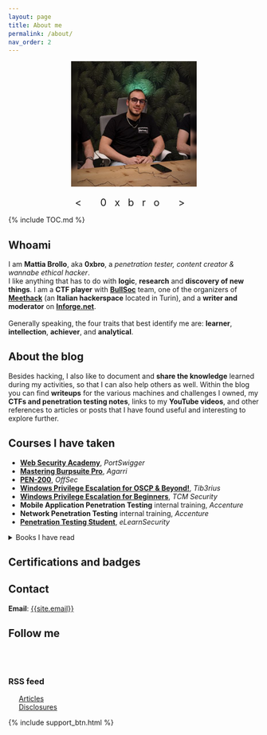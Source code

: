 ```yaml
---
layout: page
title: About me
permalink: /about/
nav_order: 2
---
```

<style>
#img {
  display: block;
  margin-left: auto;
  margin-right: auto;
  width: 50%;
  height: 50%;
}

#p {
    letter-spacing: 16px;
    margin-bottom: 0;
    font-size: 1.25rem;
}
</style>
<img itemprop="image" id="img" class="img-rounded about_perfil" src="/assets/images/0xbro2.png" alt="My profile">
<p align="center" id="p">< 0xbro ></p>

{% include TOC.md %}

## Whoami

I am **Mattia Brollo**, aka **0xbro**, a *penetration tester, content creator & wannabe ethical hacker*.<br>
I like anything that has to do with **logic**, **research** and **discovery of new things**. I am a **CTF player** with **[BullSoc](https://bullsoc.com/)** team, one of the organizers of **[Meethack](https://meethack.it/)** (an **Italian hackerspace** located in Turin), and a **writer and moderator** on **[Inforge.net](Inforge.net)**. 
<br><br>
Generally speaking, the four traits that best identify me are: **learner**, **intellection**, **achiever**, and **analytical**.<br>


## About the blog

Besides hacking, I also like to document and **share the knowledge** learned during my activities, so that I can also help others as well.
Within the blog you can find **writeups** for the various machines and challenges I owned, my **CTFs and penetration testing notes**, links to my **YouTube videos**,
and other references to articles or posts that I have found useful and interesting to explore further.

## Courses I have taken
- **[Web Security Academy](https://portswigger.net/web-security/dashboard)**, *PortSwigger*
- **[Mastering Burpsuite Pro](https://hackademy.agarri.fr/)**, *Agarri*
- **[PEN-200](https://www.offsec.com/courses/pen-200/)**, *OffSec*
- **[Windows Privilege Escalation for OSCP & Beyond!](https://courses.tib3rius.com/p/windows-privilege-escalation-for-oscp-beyond)**, *Tib3rius*
- **[Windows Privilege Escalation for Beginners](https://academy.tcm-sec.com/p/windows-privilege-escalation-for-beginners)**, *TCM Security*
- **Mobile Application Penetration Testing** internal training, *Accenture*
- **Network Penetration Testing** internal training, *Accenture*
- **[Penetration Testing Student](https://ine.com/learning/paths/penetration-testing-student)**, *eLearnSecurity*

<details close markdown="block">
  <summary>
    Books I have read
  </summary>
> *Yeah... I know... some of them are very lame*

- **[Penetration Testing: A Hands-On Introduction to Hacking](https://www.google.it/books/edition/Penetration_Testing/T_LlAwAAQBAJ?hl=en&gbpv=1&dq=penetration%20testing%20a%20hands-on%20introduction%20to%20hacking&pg=PP1&printsec=frontcover)**, *Weidman, Georgia. No Starch Press, 2014.*
- **[Mobile Application Penetration Testing](https://www.google.it/books/edition/Mobile_Application_Penetration_Testing/Y0XiCwAAQBAJ?hl=en&gbpv=1&pg=PP1&printsec=frontcover)**, *Velu, Vijay Kumar. Packt Publishing, 2016.*
- **[Metasploit Bootcamp](https://www.google.it/books/edition/Mobile_Application_Penetration_Testing/Y0XiCwAAQBAJ?hl=en&gbpv=1&pg=PP1&printsec=frontcover)**, *Jaswal, Nipun. Packt Publishing, 2017.*
- **[Hacklog, Volume 2: Web Hacking](https://www.google.it/books/edition/Hacklog_Volume_2_Web_Hacking/4kNyDwAAQBAJ?hl=en&gbpv=1&dq=hacklog%20vol2&pg=PR1&printsec=frontcover)**, *Novelli, Stefano. Independently Published, 2018.*
- **[Hacker 7.0](https://www.google.it/books/edition/Hacker_7_0/PJhQMwEACAAJ?hl=en&kptab=overview)**, *McClure, Stuart., Kurtz, George., Scambray, Joel. Apogeo, 2013.*
- **[Hacking: The Art of Exploitation](https://www.google.it/books/edition/Hacking_The_Art_of_Exploitation_2nd_Edit/0FW3DMNhl1EC?hl=en&gbpv=1&dq=hacking%20the%20art%20of%20exploitation&pg=PP1&printsec=frontcover)**, *Erickson, Jon. No Starch Press, 2008.*
- **[Learning Pentesting for Android Devices](https://www.google.it/books/edition/Learning_Pentesting_for_Android_Devices/wNcrAwAAQBAJ?hl=en&gbpv=1&dq=Learning%20Pentesting%20for%20Android%20Devices&pg=PP1&printsec=frontcover)**, *Gupta, Aditya. Packt Publishing, 2014.*
</details>

## Certifications and badges
<div data-iframe-width="150" data-iframe-height="270" data-share-badge-id="4d593371-2011-42f2-a299-f75cf614d881" data-share-badge-host="https://www.credly.com"></div><script type="text/javascript" async src="//cdn.credly.com/assets/utilities/embed.js"></script>

## Contact 
**Email**: [{{site.email}}](mailto:{{site.email}})

## Follow me
<section style="display: block; margin-left: auto; margin-right: auto; text-align: left; text-decoration: none;">
<a href="https://www.youtube.com/{{site.youtube_id}}"><svg class="icon-youtube-color" width="30" height="30"><use xlink:href="#icon-youtube-color"></use></svg></a>
<a href="https://twitter.com/{{site.twitter_username}}"><svg class="icon-twitter-color" width="30" height="30"><use xlink:href="#icon-twitter-color"></use></svg></a>
<a href="https://www.linkedin.com/in/{{site.linkedin_public_url}}"><svg class="icon-linkedin-color" width="30" height="30"><use xlink:href="#icon-linkedin-color"></use></svg></a>
<a rel="me" href="https://infosec.exchange/@0xbro"><svg class="icon-mastodon-color" width="30" height="30"><use xlink:href="#icon-mastodon-color"></use></svg></a>
<a href="https://github.com/{{site.github_username}}"><svg class="icon-github-color" width="30" height="30"><use xlink:href="#icon-github-color"></use></svg></a>
<a href="https://app.hackthebox.eu/profile/88083"><svg class="icon-htb-color" width="30" height="30"><use xlink:href="#icon-htb-color"></use></svg></a>
</section>

### RSS feed
<a href="{{site.url}}/feed/articles.xml"><svg class="icon-rss-color" width="21" height="12"><use xlink:href="#icon-rss-color"></use></svg>Articles</a><br>
<a href="{{site.url}}/feed/disclosures.xml"><svg class="icon-rss-color" width="21" height="12"><use xlink:href="#icon-rss-color"></use></svg>Disclosures</a>

{% include support_btn.html %}
